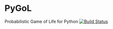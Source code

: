 # PyGoL
Probabilistic Game of Life for Python
[![Build Status](https://travis-ci.org/spartankel/PyGoL.svg?branch=master)](https://travis-ci.org/spartankel/PyGoL)
